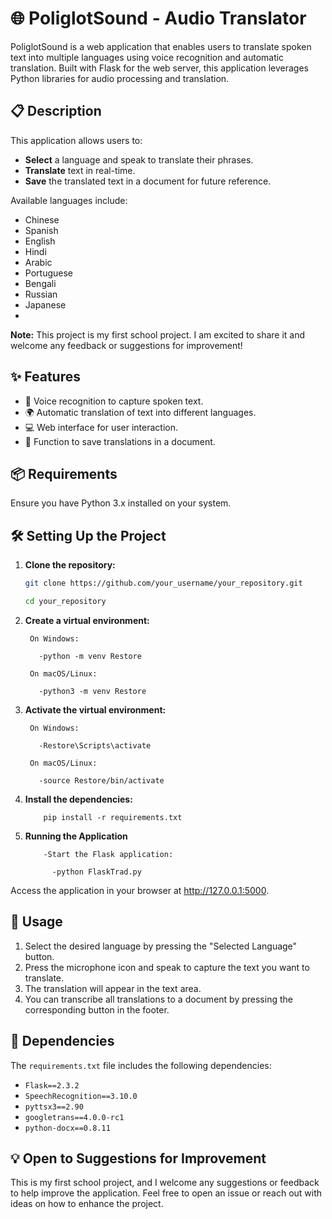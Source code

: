 # 🌐 PoliglotSound - Audio Translator

PoliglotSound is a web application that enables users to translate spoken text into multiple languages using voice recognition and automatic translation. Built with Flask for the web server, this application leverages Python libraries for audio processing and translation.

## 📋 Description

This application allows users to:
- **Select** a language and speak to translate their phrases.
- **Translate** text in real-time.
- **Save** the translated text in a document for future reference.

Available languages include:
- Chinese
- Spanish
- English
- Hindi
- Arabic
- Portuguese
- Bengali
- Russian
- Japanese
- 
**Note:** This project is my first school project. I am excited to share it and welcome any feedback or suggestions for improvement!

## ✨ Features

- 🎤 Voice recognition to capture spoken text.
- 🌍 Automatic translation of text into different languages.
- 💻 Web interface for user interaction.
- 📄 Function to save translations in a document.

## 📦 Requirements

Ensure you have Python 3.x installed on your system.

## 🛠 Setting Up the Project

1. **Clone the repository:**
      ```bash
      git clone https://github.com/your_username/your_repository.git
      
      cd your_repository
   
2. **Create a virtual environment:**
   
        On Windows:
   
          -python -m venv Restore
      
        On macOS/Linux:
     
          -python3 -m venv Restore
    
3. **Activate the virtual environment:**

        On Windows:
        
          -Restore\Scripts\activate
          
        On macOS/Linux:
        
          -source Restore/bin/activate
    
4. **Install the dependencies:**
   
           pip install -r requirements.txt
  
5. **Running the Application**
   
           -Start the Flask application:
        
             -python FlaskTrad.py

  Access the application in your browser at http://127.0.0.1:5000.

## 🚀 Usage

1. Select the desired language by pressing the "Selected Language" button.
2. Press the microphone icon and speak to capture the text you want to translate.
3. The translation will appear in the text area.
4. You can transcribe all translations to a document by pressing the corresponding button in the footer.

## 📜 Dependencies

The `requirements.txt` file includes the following dependencies:

- `Flask==2.3.2`
- `SpeechRecognition==3.10.0`
- `pyttsx3==2.90`
- `googletrans==4.0.0-rc1`
- `python-docx==0.8.11`

## 💡 Open to Suggestions for Improvement

This is my first school project, and I welcome any suggestions or feedback to help improve the application. Feel free to open an issue or reach out with ideas on how to enhance the project.
